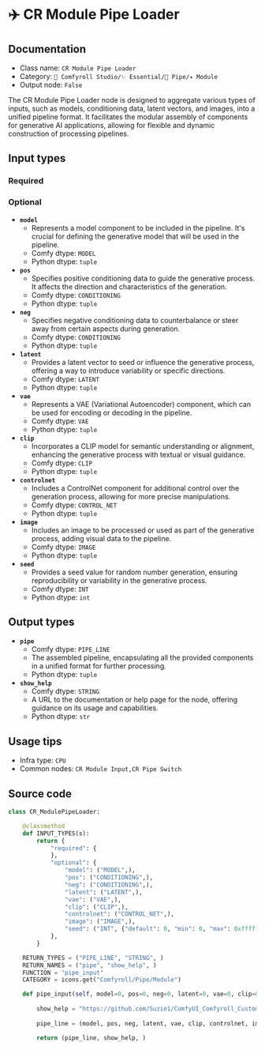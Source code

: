 # ✈️ CR Module Pipe Loader
## Documentation
- Class name: `CR Module Pipe Loader`
- Category: `🧩 Comfyroll Studio/✨ Essential/🎷 Pipe/✈️ Module`
- Output node: `False`

The CR Module Pipe Loader node is designed to aggregate various types of inputs, such as models, conditioning data, latent vectors, and images, into a unified pipeline format. It facilitates the modular assembly of components for generative AI applications, allowing for flexible and dynamic construction of processing pipelines.
## Input types
### Required
### Optional
- **`model`**
    - Represents a model component to be included in the pipeline. It's crucial for defining the generative model that will be used in the pipeline.
    - Comfy dtype: `MODEL`
    - Python dtype: `tuple`
- **`pos`**
    - Specifies positive conditioning data to guide the generative process. It affects the direction and characteristics of the generation.
    - Comfy dtype: `CONDITIONING`
    - Python dtype: `tuple`
- **`neg`**
    - Specifies negative conditioning data to counterbalance or steer away from certain aspects during generation.
    - Comfy dtype: `CONDITIONING`
    - Python dtype: `tuple`
- **`latent`**
    - Provides a latent vector to seed or influence the generative process, offering a way to introduce variability or specific directions.
    - Comfy dtype: `LATENT`
    - Python dtype: `tuple`
- **`vae`**
    - Represents a VAE (Variational Autoencoder) component, which can be used for encoding or decoding in the pipeline.
    - Comfy dtype: `VAE`
    - Python dtype: `tuple`
- **`clip`**
    - Incorporates a CLIP model for semantic understanding or alignment, enhancing the generative process with textual or visual guidance.
    - Comfy dtype: `CLIP`
    - Python dtype: `tuple`
- **`controlnet`**
    - Includes a ControlNet component for additional control over the generation process, allowing for more precise manipulations.
    - Comfy dtype: `CONTROL_NET`
    - Python dtype: `tuple`
- **`image`**
    - Includes an image to be processed or used as part of the generative process, adding visual data to the pipeline.
    - Comfy dtype: `IMAGE`
    - Python dtype: `tuple`
- **`seed`**
    - Provides a seed value for random number generation, ensuring reproducibility or variability in the generative process.
    - Comfy dtype: `INT`
    - Python dtype: `int`
## Output types
- **`pipe`**
    - Comfy dtype: `PIPE_LINE`
    - The assembled pipeline, encapsulating all the provided components in a unified format for further processing.
    - Python dtype: `tuple`
- **`show_help`**
    - Comfy dtype: `STRING`
    - A URL to the documentation or help page for the node, offering guidance on its usage and capabilities.
    - Python dtype: `str`
## Usage tips
- Infra type: `CPU`
- Common nodes: `CR Module Input,CR Pipe Switch`


## Source code
```python
class CR_ModulePipeLoader:

    @classmethod
    def INPUT_TYPES(s):
        return {
            "required": {
            },
            "optional": {
                "model": ("MODEL",),
                "pos": ("CONDITIONING",),
                "neg": ("CONDITIONING",),
                "latent": ("LATENT",),
                "vae": ("VAE",),
                "clip": ("CLIP",),
                "controlnet": ("CONTROL_NET",),
                "image": ("IMAGE",),
                "seed": ("INT", {"default": 0, "min": 0, "max": 0xffffffffffffffff})            
            },
        }

    RETURN_TYPES = ("PIPE_LINE", "STRING", )
    RETURN_NAMES = ("pipe", "show_help", )
    FUNCTION = "pipe_input"
    CATEGORY = icons.get("Comfyroll/Pipe/Module")

    def pipe_input(self, model=0, pos=0, neg=0, latent=0, vae=0, clip=0, controlnet=0, image=0, seed=0):
        
        show_help = "https://github.com/Suzie1/ComfyUI_Comfyroll_CustomNodes/wiki/Pipe-Nodes#cr-module-pipe-loader"   
        
        pipe_line = (model, pos, neg, latent, vae, clip, controlnet, image, seed)

        return (pipe_line, show_help, )

```
